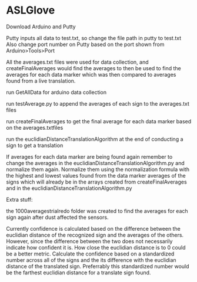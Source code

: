 # ASLGlove

Download Arduino and Putty

Putty inputs all data to test.txt, so change the file path in putty to test.txt
Also change port number on Putty based on the port shown from Arduino>Tools>Port

All the averages.txt files were used for data collection, and createFinalAverages would find the averages to then be used to find the averages for each data marker which was then compared to averages found from a live translation.

run GetAllData for arduino data collection

run testAverage.py to append the averages of each sign to the averages.txt files

run createFinalAverages to get the final average for each data marker based on the averages.txtfiles

run the euclidianDistanceTranslationAlgorithm at the end of conducting a sign to get a translation

If averages for each data marker are being found again remember to change the averages in the euclidianDistanceTranslationAlgorithm.py and normalize them again. Normalize them using the normalization formula with the highest and lowest values found from the data marker averages of the signs which will already be in the arrays created from createFinalAverages and in the euclidianDistanceTranslationAlgorithm.py

Extra stuff:

the 1000averagestrialredo folder was created to find the averages for each sign again after dust affected the sensors.

Currently confidence is calculated based on the difference between the euclidian distance of the recognized sign and the averages of the others. However, since the difference between the two does not necessarily indicate how confident it is. How close the euclidian distance is to 0 could be a better metric. Calculate the confidence based on a standardized number across all of the signs and the its difference with the euclidian distance of the translated sign. Preferrably this standardized number would be the farthest euclidian distance for a translate sign found.
